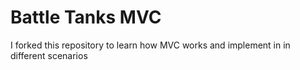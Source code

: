 # Battle Tanks MVC
I forked this repository to learn how MVC works and implement in in different scenarios
